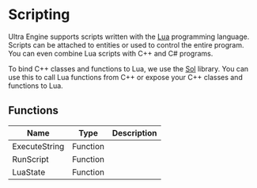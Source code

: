 # Scripting

Ultra Engine supports scripts written with the [Lua](https://www.lua.org) programming language.
Scripts can be attached to entities or used to control the entire program.
You can even combine Lua scripts with C++ and C# programs.

To bind C++ classes and functions to Lua, we use the [Sol](https://github.com/ThePhD/sol2) library. You can use this to call Lua functions from C++ or expose your C++ classes and functions to Lua.

## Functions

| Name | Type | Description |
|-----|-----|-----|
| ExecuteString | Function | |
| RunScript | Function | |
| LuaState | Function | |
